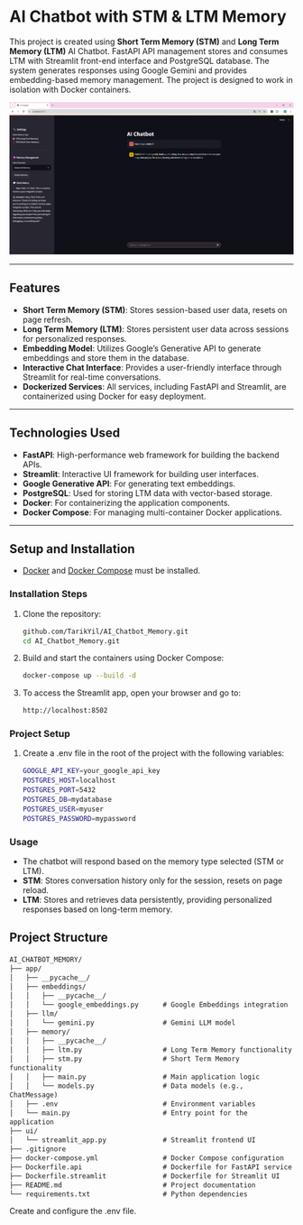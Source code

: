 # AI Chatbot with STM & LTM Memory





This project is created using **Short Term Memory (STM)** and **Long Term Memory (LTM)** AI Chatbot. FastAPI API management stores and consumes LTM with Streamlit front-end interface and PostgreSQL database. The system generates responses using Google Gemini and provides embedding-based memory management. The project is designed to work in isolation with Docker containers.

![Web Ui](web_ui.png)


---

## Features

- **Short Term Memory (STM)**: Stores session-based user data, resets on page refresh.
- **Long Term Memory (LTM)**: Stores persistent user data across sessions for personalized responses.
- **Embedding Model**: Utilizes Google’s Generative API to generate embeddings and store them in the database.
- **Interactive Chat Interface**: Provides a user-friendly interface through Streamlit for real-time conversations.
- **Dockerized Services**: All services, including FastAPI and Streamlit, are containerized using Docker for easy deployment.

---

## Technologies Used

- **FastAPI**: High-performance web framework for building the backend APIs.
- **Streamlit**: Interactive UI framework for building user interfaces.
- **Google Generative API**: For generating text embeddings.
- **PostgreSQL**: Used for storing LTM data with vector-based storage.
- **Docker**: For containerizing the application components.
- **Docker Compose**: For managing multi-container Docker applications.

---

## Setup and Installation

- [Docker](https://www.docker.com/get-started) and [Docker Compose](https://docs.docker.com/compose/install/) must be installed.

### Installation Steps

1. Clone the repository:
   ```bash
   github.com/TarikYil/AI_Chatbot_Memory.git
   cd AI_Chatbot_Memory.git

2. Build and start the containers using Docker Compose:
    ```bash
    docker-compose up --build -d
3. To access the Streamlit app, open your browser and go to:
    ```bash
    http://localhost:8502

### Project Setup
1. Create a .env file in the root of the project with the following variables:
   ```bash
   GOOGLE_API_KEY=your_google_api_key
   POSTGRES_HOST=localhost
   POSTGRES_PORT=5432
   POSTGRES_DB=mydatabase
   POSTGRES_USER=myuser
   POSTGRES_PASSWORD=mypassword
### Usage
- The chatbot will respond based on the memory type selected (STM or LTM).
- **STM**: Stores conversation history only for the session, resets on page reload.
- **LTM**: Stores and retrieves data persistently, providing personalized responses based on long-term memory.

## Project Structure

    AI_CHATBOT_MEMORY/
    ├── app/
    │   ├── __pycache__/
    │   ├── embeddings/
    │   │   ├── __pycache__/
    │   │   └── google_embeddings.py      # Google Embeddings integration
    │   ├── llm/
    │   │   └── gemini.py                 # Gemini LLM model
    │   ├── memory/
    │   │   ├── __pycache__/
    │   │   ├── ltm.py                    # Long Term Memory functionality
    │   │   ├── stm.py                    # Short Term Memory functionality
    │   │   ├── main.py                   # Main application logic
    │   │   └── models.py                 # Data models (e.g., ChatMessage)
    │   ├── .env                          # Environment variables
    │   └── main.py                       # Entry point for the application
    ├── ui/
    │   └── streamlit_app.py              # Streamlit frontend UI
    ├── .gitignore
    ├── docker-compose.yml                # Docker Compose configuration
    ├── Dockerfile.api                    # Dockerfile for FastAPI service
    ├── Dockerfile.streamlit              # Dockerfile for Streamlit UI
    ├── README.md                         # Project documentation
    └── requirements.txt                  # Python dependencies


Create and configure the .env file.

